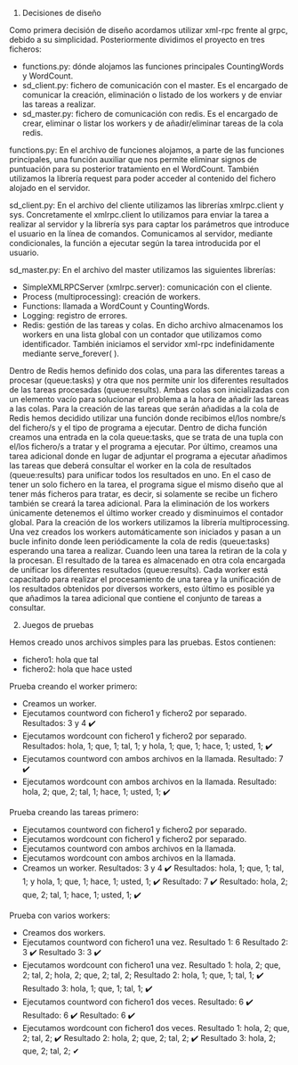 1. Decisiones de diseño

Como primera decisión de diseño acordamos utilizar xml-rpc frente al grpc, debido a su
simplicidad.
Posteriormente dividimos el proyecto en tres ficheros:
- functions.py: dónde alojamos las funciones principales CountingWords y WordCount.
- sd_client.py: fichero de comunicación con el master. Es el encargado de comunicar la
creación, eliminación o listado de los workers y de enviar las tareas a realizar.
- sd_master.py: fichero de comunicación con redis. Es el encargado de crear, eliminar o
listar los workers y de añadir/eliminar tareas de la cola redis.

functions.py:
En el archivo de funciones alojamos, a parte de las funciones principales, una función auxiliar
que nos permite eliminar signos de puntuación para su posterior tratamiento en el
WordCount.
También utilizamos la librería request para poder acceder al contenido del fichero alojado en
el servidor.

sd_client.py:
En el archivo del cliente utilizamos las librerías xmlrpc.client y sys. Concretamente el
xmlrpc.client lo utilizamos para enviar la tarea a realizar al servidor y la librería sys para
captar los parámetros que introduce el usuario en la línea de comandos.
Comunicamos al servidor, mediante condicionales, la función a ejecutar según la tarea
introducida por el usuario.

sd_master.py:
En el archivo del master utilizamos las siguientes librerías:
- SimpleXMLRPCServer (xmlrpc.server): comunicación con el cliente.
- Process (multiprocessing): creación de workers.
- Functions: llamada a WordCount y CountingWords.
- Logging: registro de errores.
- Redis: gestión de las tareas y colas.
En dicho archivo almacenamos los workers en una lista global con un contador que
utilizamos como identificador. También iniciamos el servidor xml-rpc indefinidamente
mediante serve_forever( ).

Dentro de Redis hemos definido dos colas, una para las diferentes tareas a procesar
(queue:tasks) y otra que nos permite unir los diferentes resultados de las tareas procesadas
(queue:results). Ambas colas son inicializadas con un elemento vacío para solucionar el
problema a la hora de añadir las tareas a las colas.
Para la creación de las tareas que serán añadidas a la cola de Redis hemos decidido utilizar
una función donde recibimos el/los nombre/s del fichero/s y el tipo de programa a ejecutar.
Dentro de dicha función creamos una entrada en la cola queue:tasks, que se trata de una tupla
con el/los fichero/s a tratar y el programa a ejecutar. Por último, creamos una tarea adicional
donde en lugar de adjuntar el programa a ejecutar añadimos las tareas que deberá consultar el
worker en la cola de resultados (queue:results) para unificar todos los resultados en uno. En el
caso de tener un solo fichero en la tarea, el programa sigue el mismo diseño que al tener más
ficheros para tratar, es decir, si solamente se recibe un fichero también se creará la tarea
adicional.
Para la eliminación de los workers únicamente detenemos el último worker creado y
disminuimos el contador global.
Para la creación de los workers utilizamos la librería multiprocessing. Una vez creados los
workers automáticamente son iniciados y pasan a un bucle infinito donde leen
periódicamente la cola de redis (queue:tasks) esperando una tarea a realizar. Cuando leen una
tarea la retiran de la cola y la procesan. El resultado de la tarea es almacenado en otra cola
encargada de unificar los diferentes resultados (queue:results). Cada worker está capacitado
para realizar el procesamiento de una tarea y la unificación de los resultados obtenidos por
diversos workers, esto último es posible ya que añadimos la tarea adicional que contiene el
conjunto de tareas a consultar.

2. Juegos de pruebas

Hemos creado unos archivos simples para las pruebas. Estos contienen:
- fichero1: hola que tal
- fichero2: hola que hace usted

Prueba creando el worker primero:
- Creamos un worker.
- Ejecutamos countword con fichero1 y fichero2 por separado.
	Resultados: 3 y 4 ✔️
- Ejecutamos wordcount con fichero1 y fichero2 por separado.
	Resultados: hola, 1; que, 1; tal, 1; y hola, 1; que, 1; hace, 1; usted, 1; ✔️
- Ejecutamos countword con ambos archivos en la llamada.
	Resultado: 7 ✔️
- Ejecutamos wordcount con ambos archivos en la llamada.
	Resultado: hola, 2; que, 2; tal, 1; hace, 1; usted, 1; ✔️

Prueba creando las tareas primero:
- Ejecutamos countword con fichero1 y fichero2 por separado.
- Ejecutamos wordcount con fichero1 y fichero2 por separado.
- Ejecutamos countword con ambos archivos en la llamada.
- Ejecutamos wordcount con ambos archivos en la llamada.
- Creamos un worker.
	Resultados: 3 y 4 ✔️
	Resultados: hola, 1; que, 1; tal, 1; y hola, 1; que, 1; hace, 1; usted, 1; ✔️
	Resultado: 7 ✔️
	Resultado: hola, 2; que, 2; tal, 1; hace, 1; usted, 1; ✔️

Prueba con varios workers:
- Creamos dos workers.
- Ejecutamos countword con fichero1 una vez.
	Resultado 1: 6
	Resultado 2: 3 ✔️
	Resultado 3: 3 ✔️
- Ejecutamos wordcount con fichero1 una vez.
	Resultado 1: hola, 2; que, 2; tal, 2; hola, 2; que, 2; tal, 2;
	Resultado 2: hola, 1; que, 1; tal, 1; ✔️
	Resultado 3: hola, 1; que, 1; tal, 1; ✔️
- Ejecutamos countword con fichero1 dos veces.
	Resultado: 6 ✔️
	Resultado: 6 ✔️
	Resultado: 6 ✔️
- Ejecutamos wordcount con fichero1 dos veces.
	Resultado 1: hola, 2; que, 2; tal, 2; ✔️
	Resultado 2: hola, 2; que, 2; tal, 2; ✔️
	Resultado 3: hola, 2; que, 2; tal, 2; ✔
